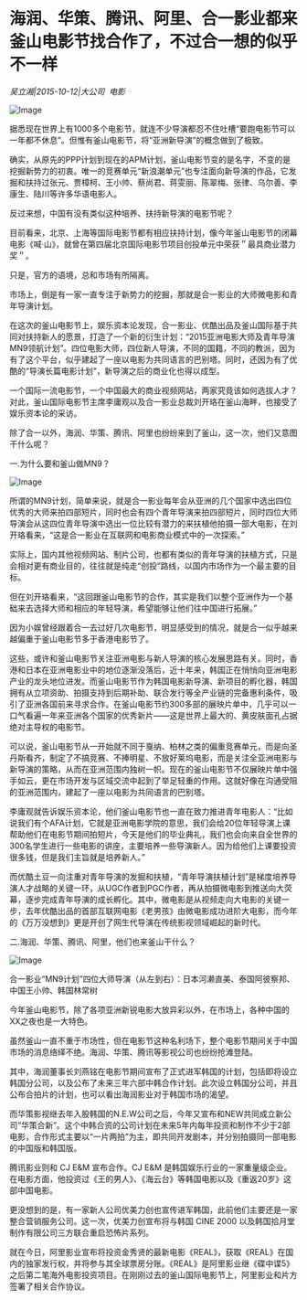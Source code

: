 # 海润、华策、腾讯、阿里、合一影业都来釜山电影节找合作了，不过合一想的似乎不一样

*吴立湘|2015-10-12|大公司 
                                                电影*

![Image](http://static.ylzbl.com/uploads/ueditor/php/upload/image/20171026/1509010352494715.jpeg)

据悉现在世界上有1000多个电影节，就连不少导演都忍不住吐槽“要跑电影节可以一年都不休息”。但惟有釜山电影节，将“亚洲新导演”的概念做到了极致。

确实，从原先的PPP计划到现在的APM计划，釜山电影节变的是名字，不变的是挖掘新势力的初衷。唯一的竞赛单元“新浪潮单元”也专注面向新导演的作品，它发掘和扶持过张元、贾樟柯、王小帅、蔡尚君、蒋雯丽、陈翠梅、张律、乌尔善、李康生、陆川等许多华语电影人。

反过来想，中国有没有类似这种培养、扶持新导演的电影节呢？

目前看来，北京、上海等国际电影节都有相应扶持计划，像今年釜山电影节的闭幕电影《喊·山》，就曾在第四届北京国际电影节项目创投单元中荣获＂最具商业潜力奖＂。

只是，官方的语境，总和市场有所隔离。

市场上，倒是有一家一直专注于新势力的挖掘，那就是合一影业的大师微电影和青年导演计划。

在这次的釜山电影节上，娱乐资本论发现，合一影业、优酷出品及釜山国际基于共同对扶持新人的愿景，打造了一个新的衍生计划：“2015亚洲电影大师及青年导演MN9领航计划”。四位电影大师，四位新人导演，不同的国籍，不同的教派，因为有了这个平台，似乎建起了一座以电影为共同语言的巴别塔。同时，还因为有了优酷的“导演长篇电影计划”，新导演之后的商业化也得以成型。

一个国际一流电影节，一个中国最大的商业视频网站，两家究竟该如何选拔人才？对此，釜山国际电影节主席李庸观以及合一影业总裁刘开珞在釜山海畔，也接受了娱乐资本论的采访。

除了合一以外，海润、华策、腾讯、阿里也纷纷来到了釜山，这一次，他们又意图干什么呢？

一.为什么要和釜山做MN9？

![Image](http://si1.go2yd.com/get-image/0HnHBAmEJOK)

所谓的MN9计划，简单来说，就是合一影业每年会从亚洲的几个国家中选出四位优秀的大师来拍四部短片，同时也会有四个青年导演来拍四部短片，同时四位大师导演会从这四位青年导演中选出一位比较有潜力的来扶植他拍摄一部大电影，在刘开珞看来，“这是合一影业在互联网和电影商业模式中的一次探索。”

实际上，国内其他视频网站、制片公司，也都有类似的青年导演的扶植方式，只是会相对更有商业目的，往往就是纯走“创投”路线，以国内市场作为一个最主要的目标。

但在刘开珞看来，“这回跟釜山电影节的合作，其实是我们以整个亚洲作为一个基础来去选择大师和相应的年轻导演，希望能够让他们往中国进行拓展。”

因为小娱曾经跟着合一去过好几次电影节，明显感受到的情况，就是合一似乎越来越偏重于釜山电影节多于香港电影节了。

这些，或许和釜山电影节关注亚洲电影与新人导演的核心发展思路有关。同时，香港和日本在亚洲电影业中的地位逐渐没落后，近十年来，韩国正在悄悄向亚洲电影产业的龙头地位进发。而釜山电影节作为韩国电影新导演、新项目的孵化器，韩国拥有从立项资助、拍摄支持到后期补助、联合发行等全产业链的完备惠利条件，吸引了亚洲各国前来寻求合作。在釜山电影节约300多部的展映片单中，几乎可以一口气看遍一年来亚洲各个国家的优秀新片——这是世界上最大的、黄皮肤面孔占据绝对主导权的电影节。

可以说，釜山电影节从一开始就不同于戛纳、柏林之类的偏重竞赛单元，而是向圣丹斯看齐，制定了不搞竞赛、不捧明星、不放好莱坞电影，而是关注全亚洲电影与新导演的策略，从而在亚洲范围内独树一帜。现在的釜山电影节不仅展映片单中强手如云，更在市场开发与区域交流中起到了举足轻重的作用。这就好像在沟通受阻的亚洲范围内，建起了一座以电影为共同语言的巴别塔。

李庸观就告诉娱乐资本论，他们釜山电影节也一直在致力推进青年电影人：“比如说我们有个AFA计划，它就是亚洲电影学院的意思，我们会给20位年轻导演上课帮助他们在电影节期间拍短片，今天是他们的毕业典礼，我们也会向来自全世界的300名学生进行一些电影的讲座，主要培养一些导演新人。因为给他们上课要投资很多钱，但是我们主旨就是培养新人。”

而优酷土豆一向注重对青年导演的发掘和扶植，“青年导演扶植计划”是梯度培养导演人才战略的关键一环，从UGC作者到PGC作者，再从拍摄微电影到推送向大荧幕，逐步完成青年导演的成长孵化。其中，微电影是从视频走向大电影的关键一步，去年优酷出品的首部互联网电影《老男孩》由微电影成功进阶大电影，而今年的《万万没想到》更是开创了网生代导演在传统影视领域崛起的新时代。

二.海润、华策、腾讯、阿里，他们也来釜山干什么？

![Image](http://si1.go2yd.com/get-image/0HnHBBsFLzU)

合一影业“MN9计划”四位大师导演（从左到右）：日本河濑直美、泰国阿彼察邦、中国王小帅、韩国林常树

今年釜山电影节，除了各项亚洲新锐电影大放异彩以外，在市场上，各种中国的XX之夜也是一大特色。

虽然釜山一直不重于市场性，但在电影节这种名利场下，整个电影节期间关于中国市场的消息络绎不绝。海润、华策、腾讯等影视公司也纷纷抢滩登陆。

其中，海润董事长刘燕铭在电影节期间宣布了正式进军韩国的计划，包括即将设立韩国分公司，以及公布了未来三年六部中韩合作计划。此次设立韩国分公司，并且公布合拍片的计划，也可以看出海润影业对于韩国市场的渴望。

而华策影视继去年入股韩国的N.E.W公司之后，今年又宣布和NEW共同成立新公司“华策合新”。这个中韩合资的公司计划在未来5年内每年投资和制作不少于2部电影，合作形式主要以“一片两拍”为主，即共同开发剧本，并分别拍摄同一部电影的中国版和韩国版。

腾讯影业则和 CJ E&M 宣布合作。CJ E&M 是韩国娱乐行业的一家重量级企业。在电影方面，他投资过《王的男人》、《海云台》等韩国电影以及《重返20岁》这部中国电影。

更没想到的是，有一家新人公司优美力创也宣传进军韩国，此前他们主要还是一家整合营销服务公司。这一次，优美力创宣布将与韩国 CINE 2000 以及韩国拾月堂制作有限公司三方联合重启恐怖片系列。

就在今日，阿里影业宣布将投资金秀贤的最新电影《REAL》，获取《REAL》在国内的独家发行权，并将参与其全球票房分账。《REAL》是阿里影业继《碟中谍5》之后第二笔海外电影投资项目。在刚刚过去的釜山国际电影节上，阿里影业和片方签署了相关合作协议。

